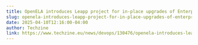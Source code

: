 ```yaml
---
title: OpenELA introduces Leapp project for in-place upgrades of Enterprise Linux
slug: openela-introduces-leapp-project-for-in-place-upgrades-of-enterprise-linux.md
date: 2025-04-10T12:16:00-04:00
author: Techzine
link: https://www.techzine.eu/news/devops/130476/openela-introduces-leapp-project-for-in-place-upgrades-of-enterprise-linux/
---
```

